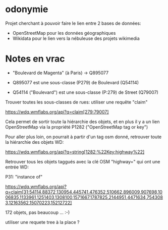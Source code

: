 odonymie
===========

Projet cherchant à pouvoir faire le lien entre 2 bases de données:

- OpenStreetMap pour les données géographiques
- Wikidata pour le lien vers la nébuleuse des projets wikimedia

Notes en vrac
==============

- "Boulevard de Magenta" (à Paris) -> Q895077

- Q895077 est une sous-classe (P279) de Boulevard (Q54114)

- Q54114 ("Boulevard") est une sous-classe (P:279) de Street (Q79007)

Trouver toutes les sous-classes de rues: utiliser une requête "claim"

https://wdq.wmflabs.org/api?q=claim[279:79007]

Cela permet de sortir toute la hiérarchie des objets, et en plus il y a un lien
OpenStreetMap via la propriété P1282 ("OpenStreetMap tag or key")

Pour aller plus loin, on pourrait à partir d'un tag osm donné, retrouver toute
la hiérarchie des objets WD:

https://wdq.wmflabs.org/api?q=string[1282:%22Key:highway%22]

Retrouver tous les objets taggués avec la clé OSM "highway=" qui ont une entrée
WD:

P31: "instance of"

https://wdq.wmflabs.org/api?q=claim[31:54114,88372,130954,445741,476352,510662,896009,907698,1006835,1133961,1251403,1308100,1571667,1787825,2144951,4471634,7543083,12163562,15070223,15212722]

172 objets, pas beaucoup ... :-)

utiliser une requete tree à la place ?


